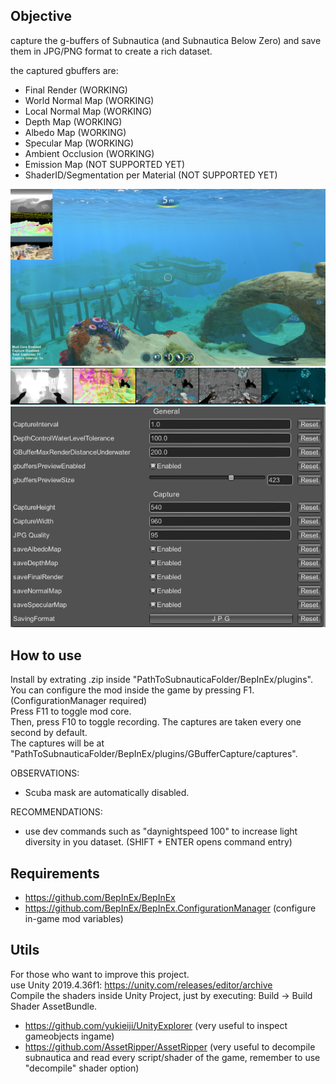 ## Objective
capture the g-buffers of Subnautica (and Subnautica Below Zero) and save them in JPG/PNG format to create a rich dataset.  
  
the captured gbuffers are:  
- Final Render (WORKING)  
- World Normal Map (WORKING)  
- Local Normal Map (WORKING)  
- Depth Map (WORKING)  
- Albedo Map (WORKING)  
- Specular Map (WORKING)  
- Ambient Occlusion (WORKING)  
- Emission Map (NOT SUPPORTED YET)  
- ShaderID/Segmentation per Material (NOT SUPPORTED YET)  
  
![alt text](readme_images/gbuffers.png)  
![alt text](readme_images/gbuffers2.png)  
![alt text](readme_images/configs.png)  
  
## How to use  
Install by extrating .zip inside "PathToSubnauticaFolder/BepInEx/plugins".  
You can configure the mod inside the game by pressing F1. (ConfigurationManager required)  
Press F11 to toggle mod core.  
Then, press F10 to toggle recording. 
The captures are taken every one second by default.  
The captures will be at "PathToSubnauticaFolder/BepInEx/plugins/GBufferCapture/captures".  
  
OBSERVATIONS:  
- Scuba mask are automatically disabled.  
  
RECOMMENDATIONS:  
- use dev commands such as "daynightspeed 100" to increase light diversity in you dataset. (SHIFT + ENTER opens command entry)
  
## Requirements
- https://github.com/BepInEx/BepInEx  
- https://github.com/BepInEx/BepInEx.ConfigurationManager (configure in-game mod variables)  

## Utils
For those who want to improve this project.  
use Unity 2019.4.36f1: https://unity.com/releases/editor/archive  
Compile the shaders inside Unity Project, just by executing: Build -> Build Shader AssetBundle.  

- https://github.com/yukieiji/UnityExplorer (very useful to inspect gameobjects ingame)  
- https://github.com/AssetRipper/AssetRipper (very useful to decompile subnautica and read every script/shader of the game, remember to use "decompile" shader option)  
